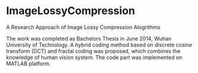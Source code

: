 # ImageLossyCompression
A Research Approach of Image Lossy Compression Alogrithms

The work was completed as Bachelors Thesis in June 2014, Wuhan University of Technology. A hybrid coding method based on discrete cosine transform (DCT) and fractal coding was proposed, which combines the knowledge of human vision system. The code part was implemented on MATLAB platform. 